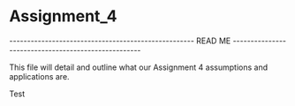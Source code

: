 # Assignment_4

---------------------------------------------------- READ ME ----------------------------------------------------

This file will detail and outline what our Assignment 4 assumptions and applications are.

Test
